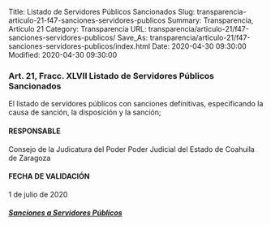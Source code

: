 Title: Listado de Servidores Públicos Sancionados
Slug: transparencia-articulo-21-f47-sanciones-servidores-publicos
Summary: Transparencia, Artículo 21
Category: Transparencia
URL: transparencia/articulo-21/f47-sanciones-servidores-publicos/
Save_As: transparencia/articulo-21/f47-sanciones-servidores-publicos/index.html
Date: 2020-04-30 09:30:00
Modified: 2020-04-30 09:30:00


### 

### Art. 21, Fracc. XLVII Listado de Servidores Públicos Sancionados

El listado de servidores públicos con sanciones definitivas, especificando la causa de sanción, la disposición y la sanción;

#### RESPONSABLE

Consejo de la Judicatura del Poder Poder Judicial del Estado de Coahuila de Zaragoza

#### FECHA DE VALIDACIÓN

1 de julio de 2020

##### [Sanciones a Servidores Públicos](https://www.pjecz.gob.mx/conocenos/estructura/consejo-de-la-judicatura/sanciones-a-servidores-publicos/)


